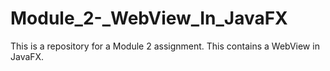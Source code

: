 # Module_2-_WebView_In_JavaFX
This is a repository for a Module 2 assignment. This contains a WebView in JavaFX.
